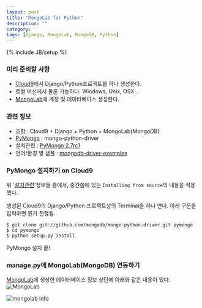 ```yaml
---
layout: post
title: "MongoLab for Python"
description: ""
category: 
tags: [Django, MongoLab, MongoDB, Python]
---
```

{% include JB/setup %}

### 미리 준비할 사항
* [Cloud9](https://c9.io/)에서 Django/Python프로젝트를 하나 생성한다.
* 로컬 머신에서 물론 가능하다. Windows, Unix, OSX...
* [MongoLab](https://mongolab.com)에 계정 및 데이터베이스 생성한다.


### 관련 정보
* 조합 : Cloud9 + Django + Python + MongoLab(MongoDB)
* [PyMongo](https://github.com/mongodb/mongo-python-driver) : mongo-python-driver
* 설치관련 : [PyMongo 2.7rc1](http://api.mongodb.org/python/current/installation.html)
* 언어/환경 별 샘플 : [mongodb-driver-examples](https://github.com/mongolab/mongodb-driver-examples)


### PyMongo 설치하기 on Cloud9

위 '[설치관련](http://api.mongodb.org/python/current/installation.html)'정보들 중에서, 중간쯤에 있는
`Installing from source`의 내용을 적용했다.

생성된 Cloud9의 Django/Python 프로젝트상의 Terminal을 하나 연다. 아래 구문을 입력하면 뭔가 진행됨.

    $ git clone git://github.com/mongodb/mongo-python-driver.git pymongo
    $ cd pymongo
    $ python setup.py install
    
PyMongo 설치 끝!


### manage.py에 MongoLab(MongoDB) 연동하기

[MongoLab](https://mongolab.com)에 생성한 데이터베이스 정보 상단에 아래와 같은 내용이 있다.
![MongoLab](https://onedrive.live.com/embed?cid=E64020B0D7EDAE82&resid=E64020B0D7EDAE82%21508&authkey=AK7uEBx2hSpXyOg)

<img class="img-rounded floatLeft" src="https://onedrive.live.com/embed?cid=E64020B0D7EDAE82&resid=E64020B0D7EDAE82%21508&authkey=AK7uEBx2hSpXyOg" title="mongolab info" />